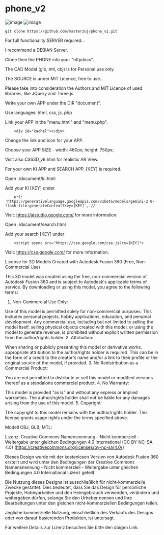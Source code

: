 # phone_v2

![image](https://github.com/user-attachments/assets/79229b0d-8a2c-4a70-8b43-ca3e1c719ec5) ![image](https://github.com/user-attachments/assets/5e165c32-2d4c-4c56-b613-00fd33faf8c4) 

    git clone https://github.com/masterzuj/phone_v2.git

For full functionality SERVER required...

I recommend a DEBIAN Server.

Clone then the PHONE into your "httpdocs".

The CAD Model (glb, mtl, obj) is for Personal use only.

The SOURCE is under MIT Licence, free to use...

Please take into consideration the Authors and MIT Licence
of used libraries, like JQuery and Three.js

Write your own APP under the DIR "document".

Use languages: html, css, js, php

Link your APP in the "menu.html" and "menu.php".

        <div id="kachel"></div>

Change the link and icon for your APP.

Choose your APP SIZE - width: 460px; height: 750px;

Visit also CSS3D_v8.html for realistic AR View.

For your own KI APP and SEARCH APP, [KEY] is required.

Open ./document/ki.html

Add your KI [KEY] under

        url: 'https://generativelanguage.googleapis.com/v1beta/models/gemini-2.0-flash-lite:generateContent?key=[KEY]', //

Visit: https://aistudio.google.com/ for more information.

Open ./document/search.html

Add your search [KEY] under

        <script async src="https://cse.google.com/cse.js?cx=[KEY]">

Visit: https://cse.google.com/ for more information.

License for 3D Models Created with Autodesk Fusion 360 (Free, Non-Commercial Use)

This 3D model was created using the free, non-commercial version of Autodesk Fusion 360 and is subject to Autodesk's applicable terms of service. By downloading or using this model, you agree to the following terms:

1. Non-Commercial Use Only:

Use of this model is permitted solely for non-commercial purposes. This includes personal projects, hobby applications, education, and personal development.
Any commercial use, including but not limited to selling the model itself, selling physical objects created with this model, or using the model to generate revenue, is prohibited without explicit written permission from the author/rights holder.
2. Attribution:

When sharing or publicly presenting this model or derivative works, appropriate attribution to the author/rights holder is required. This can be in the form of a credit to the creator's name and/or a link to their profile or the original source of the model, if provided.
3. No Redistribution as a Commercial Product:

You are not permitted to distribute or sell this model or modified versions thereof as a standalone commercial product.
4. No Warranty:

This model is provided "as is" and without any express or implied warranties. The author/rights holder shall not be liable for any damages arising from the use of this model.
5. Copyright:

The copyright to this model remains with the author/rights holder. This license grants usage rights under the terms specified above.




Modell OBJ, GLB, MTL:

Lizenz: Creative Commons Namensnennung - Nicht kommerziell - Weitergabe unter gleichen Bedingungen 4.0 International (CC BY-NC-SA 4.0) (https://creativecommons.org/licenses/by-nc-sa/4.0/)

Dieses Design wurde mit der kostenlosen Version von Autodesk Fusion 360 erstellt und wird unter den Bedingungen der Creative Commons Namensnennung - Nicht kommerziell - Weitergabe unter gleichen Bedingungen 4.0 International Lizenz geteilt.

Die Nutzung dieses Designs ist ausschließlich für nicht-kommerzielle Zwecke gestattet. Dies bedeutet, dass Sie das Design für persönliche Projekte, Hobbyarbeiten und den Heimgebrauch verwenden, verändern und weitergeben dürfen, solange Sie den Urheber nennen und Ihre Bearbeitungen unter den gleichen nicht-kommerziellen Bedingungen teilen.

Jegliche kommerzielle Nutzung, einschließlich des Verkaufs des Designs oder von darauf basierenden Produkten, ist untersagt.

Für weitere Details zur Lizenz besuchen Sie bitte den obigen Link.
